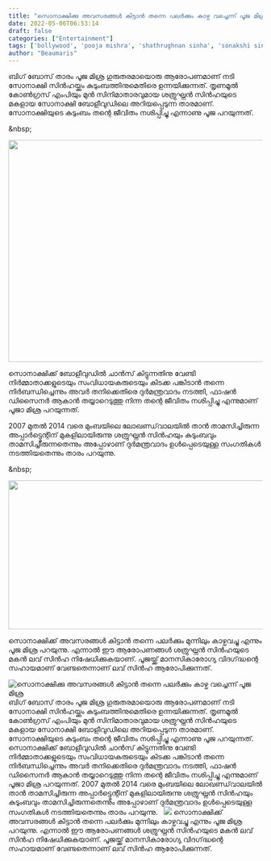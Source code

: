 ```yaml
---
title: "സൊനാക്ഷിക്കു അവസരങ്ങൾ കിട്ടാൻ തന്നെ പലർക്കും കാഴ്ച വച്ചെന്ന് പൂജ മിശ്ര"
date: 2022-05-06T06:53:14
draft: false
categories: ["Entertainment"]
tags: ['bollywood', 'pooja mishra', 'shathrughnan sinha', 'sonakshi sinha']
author: "Beaumaris"
---
```


ബിഗ് ബോസ് താരം പൂജ മിശ്ര ഗുരുതരമായൊരു ആരോപണമാണ് നടി സോനാക്ഷി സിൻഹയ്ക്കും കുടുംബത്തിനുമെതിരെ ഉന്നയിക്കുന്നത്. തൃണമൂൽ കോൺഗ്രസ് എംപിയും മുൻ സിനിമാതാരവുമായ ശത്രുഘ്നൻ സിൻഹയുടെ മകളായ സോനാക്ഷി ബോളീവുഡിലെ അറിയപ്പെടുന്ന താരമാണ്. സോനാക്ഷിയുടെ കുടുംബം തന്റെ ജീവിതം നശിപ്പിച്ചു എന്നാണു പൂജ പറയുന്നത്.

&amp;nbsp;

<img class="size-full wp-image-333025 aligncenter" src="https://cdn.boolokam.com/articles/2022/05/wfwfwwf.jpg" alt="" width="628" height="440" />

സൊനാക്ഷിക്ക് ബോളീവുഡിൽ ചാൻസ് കിട്ടുന്നതിനു വേണ്ടി നിർമ്മാതാക്കളുടെയും സംവിധായകരുടെയും കിടക്ക പങ്കിടാൻ തന്നെ നിർബന്ധിച്ചെന്നും അവർ തനിക്കെതിരെ ദുർമന്ത്രവാദം നടത്തി, ഫാഷൻ ഡിസൈനർ ആകാൻ തയ്യാറെടുത്തു നിന്ന തന്റെ ജീവിതം നശിപ്പിച്ചു എന്നുമാണ് പൂജാ മിശ്ര പറയുന്നത്.

2007 മുതൽ 2014 വരെ മുംബയിലെ ലോഖണ്ഡ്‌വാലയിൽ താൻ താമസിച്ചിരുന്ന അപ്പാർട്ട്മെന്റിന് മുകളിലായിരുന്നു ശത്രുഘ്നൻ സിൻഹയും കുടുംബവും താമസിച്ചിരുന്നതെന്നും അപ്പോഴാണ് ദുർമന്ത്രവാദം ഉൾപ്പെടെയുള്ള സംഗതികൾ നടത്തിയതെന്നും താരം പറയുന്നു.

&amp;nbsp;

<img class="wp-image-333026 aligncenter" src="https://cdn.boolokam.com/articles/2022/05/fwfwfwww.jpg" alt="" width="564" height="295" />

സൊനാക്ഷിക്ക് അവസരങ്ങൾ കിട്ടാൻ തന്നെ പലർക്കും മുന്നിലും കാഴ്ചവച്ചു എന്നും പൂജ മിശ്ര പറയുന്നു. എന്നാൽ ഈ ആരോപണങ്ങൾ ശത്രുഘ്നൻ സിൻഹയുടെ മകൻ ലവ് സിൻഹ നിഷേധിക്കുകയാണ്. പൂജയ്ക്ക് മാനസികാരോഗ്യ വിദഗ്‌ദ്ധന്റെ സഹായമാണ് വേണ്ടതെന്നാണ് ലവ് സിൻഹ ആരോപിക്കുന്നത്.


![സൊനാക്ഷിക്കു അവസരങ്ങൾ കിട്ടാൻ തന്നെ പലർക്കും കാഴ്ച വച്ചെന്ന് പൂജ മിശ്ര](https://cdn.boolokam.com/articles/2022/05/wfwfwwf.jpg)ബിഗ് ബോസ് താരം പൂജ മിശ്ര ഗുരുതരമായൊരു ആരോപണമാണ് നടി സോനാക്ഷി സിൻഹയ്ക്കും കുടുംബത്തിനുമെതിരെ ഉന്നയിക്കുന്നത്. തൃണമൂൽ കോൺഗ്രസ് എംപിയും മുൻ സിനിമാതാരവുമായ ശത്രുഘ്നൻ സിൻഹയുടെ മകളായ സോനാക്ഷി ബോളീവുഡിലെ അറിയപ്പെടുന്ന താരമാണ്. സോനാക്ഷിയുടെ കുടുംബം തന്റെ ജീവിതം നശിപ്പിച്ചു എന്നാണു പൂജ പറയുന്നത്. &nbsp; സൊനാക്ഷിക്ക് ബോളീവുഡിൽ ചാൻസ് കിട്ടുന്നതിനു വേണ്ടി നിർമ്മാതാക്കളുടെയും സംവിധായകരുടെയും കിടക്ക പങ്കിടാൻ തന്നെ നിർബന്ധിച്ചെന്നും അവർ തനിക്കെതിരെ ദുർമന്ത്രവാദം നടത്തി, ഫാഷൻ ഡിസൈനർ ആകാൻ തയ്യാറെടുത്തു നിന്ന തന്റെ ജീവിതം നശിപ്പിച്ചു എന്നുമാണ് പൂജാ മിശ്ര പറയുന്നത്. 2007 മുതൽ 2014 വരെ മുംബയിലെ ലോഖണ്ഡ്‌വാലയിൽ താൻ താമസിച്ചിരുന്ന അപ്പാർട്ട്മെന്റിന് മുകളിലായിരുന്നു ശത്രുഘ്നൻ സിൻഹയും കുടുംബവും താമസിച്ചിരുന്നതെന്നും അപ്പോഴാണ് ദുർമന്ത്രവാദം ഉൾപ്പെടെയുള്ള സംഗതികൾ നടത്തിയതെന്നും താരം പറയുന്നു. &nbsp; ![](https://cdn.boolokam.com/articles/2022/05/fwfwfwww.jpg) സൊനാക്ഷിക്ക് അവസരങ്ങൾ കിട്ടാൻ തന്നെ പലർക്കും മുന്നിലും കാഴ്ചവച്ചു എന്നും പൂജ മിശ്ര പറയുന്നു. എന്നാൽ ഈ ആരോപണങ്ങൾ ശത്രുഘ്നൻ സിൻഹയുടെ മകൻ ലവ് സിൻഹ നിഷേധിക്കുകയാണ്. പൂജയ്ക്ക് മാനസികാരോഗ്യ വിദഗ്‌ദ്ധന്റെ സഹായമാണ് വേണ്ടതെന്നാണ് ലവ് സിൻഹ ആരോപിക്കുന്നത്.
